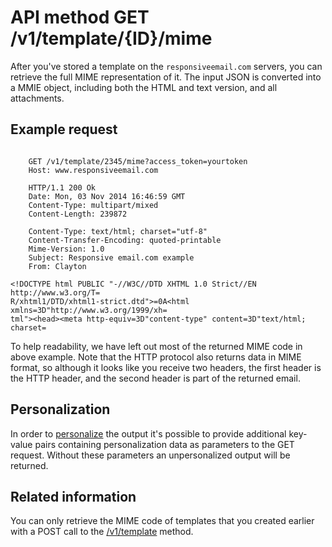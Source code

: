 # API method GET /v1/template/{ID}/mime

After you've stored a template on the `responsiveemail.com` servers, you
can retrieve the full MIME representation of it. The input JSON is converted
into a MMIE object, including both the HTML and text version, and all
attachments.

## Example request
<pre><code>
    GET /v1/template/2345/mime?access_token=yourtoken
    Host: www.responsiveemail.com

    HTTP/1.1 200 Ok
    Date: Mon, 03 Nov 2014 16:46:59 GMT
    Content-Type: multipart/mixed
    Content-Length: 239872

    Content-Type: text/html; charset="utf-8"
    Content-Transfer-Encoding: quoted-printable
    Mime-Version: 1.0
    Subject: Responsive email.com example
    From: Clayton <clayton@copernica.com>
</code></pre>

    <!DOCTYPE html PUBLIC "-//W3C//DTD XHTML 1.0 Strict//EN http://www.w3.org/T=
    R/xhtml1/DTD/xhtml1-strict.dtd">=0A<html xmlns=3D"http://www.w3.org/1999/xh=
    tml"><head><meta http-equiv=3D"content-type" content=3D"text/html; charset=

To help readability, we have left out most of the returned MIME code in
above example. Note that the HTTP protocol also returns data
in MIME format, so although it looks like you receive two headers, the
first header is the HTTP header, and the second header is part of the returned email.

## Personalization

In order to [personalize](/personalization) the output it's possible to
provide additional key-value pairs containing personalization data as parameters
to the GET request. Without these parameters an unpersonalized output
will be returned.

## Related information

You can only retrieve the MIME code of templates that you
created earlier with a POST call to the <a href="/support/api/post-template">/v1/template</a>
method.
